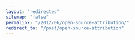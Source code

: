 ```yaml
---
layout: "redirected"
sitemap: "false"
permalink: "/2012/06/open-source-attribution/"
redirect_to: "/post/open-source-attribution"
---
```




